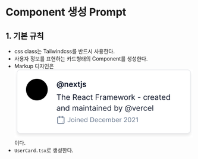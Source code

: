 # Component 생성 Prompt

## 1. 기본 규칙
- css class는 Tailwindcss를 반드시 사용한다.
- 사용자 정보를 표현하는 카드형태의 Component를 생성한다.
- Markup 디자인은 ![Component](UserCard.prompt.svg) 이다.
- `UserCard.tsx`로 생성한다.
